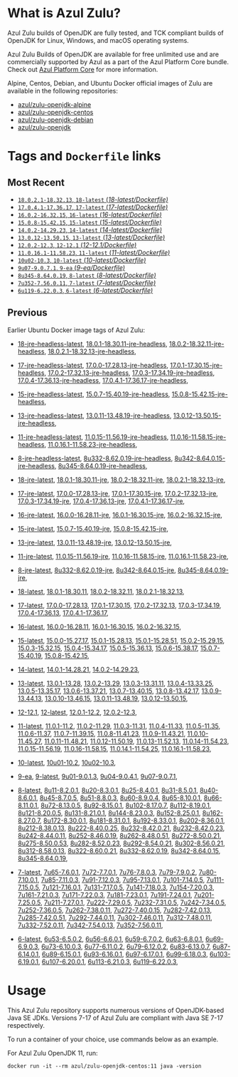 What is Azul Zulu? 
======================================

Azul Zulu builds of OpenJDK are fully tested, and TCK compliant builds of OpenJDK for Linux, Windows, and macOS operating systems.

Azul Zulu Builds of OpenJDK are available for free unlimited use and are commercially supported by Azul as a part of the Azul Platform Core bundle.
Check out [Azul Platform Core][3] for more information.

Alpine, Centos, Debian, and Ubuntu Docker official images of Zulu are available in the following repositories:

  * [azul/zulu-openjdk-alpine][4]
  * [azul/zulu-openjdk-centos][5]
  * [azul/zulu-openjdk-debian][6]
  * [azul/zulu-openjdk][7]

Tags and `Dockerfile` links
===========================

Most Recent
-----------
 
   * [`18.0.2.1-18.32.13`, `18-latest` (*18-latest/Dockerfile)*][10]
   * [`17.0.4.1-17.36.17`, `17-latest` (*17-latest/Dockerfile)*][22]
   * [`16.0.2-16.32.15`, `16-latest` (*16-latest/Dockerfile)*][43]
   * [`15.0.8-15.42.15`, `15-latest` (*15-latest/Dockerfile)*][51]
   * [`14.0.2-14.29.23`, `14-latest` (*14-latest/Dockerfile)*][68]
   * [`13.0.12-13.50.15`, `13-latest` (*13-latest/Dockerfile)*][71]
   * [`12.0.2-12.3`, `12-12.1` (*12-12.1/Dockerfile)*][90]
   * [`11.0.16.1-11.58.23`, `11-latest` (*11-latest/Dockerfile)*][94]
   * [`10u02-10.3`, `10-latest` (*10-latest/Dockerfile)*][121]
   * [`9u07-9.0.7.1`, `9-ea` (*9-ea/Dockerfile)*][124]
   * [`8u345-8.64.0.19`, `8-latest` (*8-latest/Dockerfile)*][129]
   * [`7u352-7.56.0.11`, `7-latest` (*7-latest/Dockerfile)*][178]
   * [`6u119-6.22.0.3`, `6-latest` (*6-latest/Dockerfile)*][213]

Previous
--------

Earlier Ubuntu Docker image tags of Azul Zulu:

  * [18-jre-headless-latest][18],
  [18.0.1-18.30.11-jre-headless][19],
  [18.0.2-18.32.11-jre-headless][20],
  [18.0.2.1-18.32.13-jre-headless][21],
  
  * [17-jre-headless-latest][36],
  [17.0.0-17.28.13-jre-headless][37],
  [17.0.1-17.30.15-jre-headless][38],
  [17.0.2-17.32.13-jre-headless][39],
  [17.0.3-17.34.19-jre-headless][40],
  [17.0.4-17.36.13-jre-headless][41],
  [17.0.4.1-17.36.17-jre-headless][42],
  
  * [15-jre-headless-latest][65],
  [15.0.7-15.40.19-jre-headless][66],
  [15.0.8-15.42.15-jre-headless][67],
  
  * [13-jre-headless-latest][87],
  [13.0.11-13.48.19-jre-headless][88],
  [13.0.12-13.50.15-jre-headless][89],
  
  * [11-jre-headless-latest][116],
  [11.0.15-11.56.19-jre-headless][118],
  [11.0.16-11.58.15-jre-headless][119],
  [11.0.16.1-11.58.23-jre-headless][120],
  
  * [8-jre-headless-latest][174],
  [8u332-8.62.0.19-jre-headless][175],
  [8u342-8.64.0.15-jre-headless][176],
  [8u345-8.64.0.19-jre-headless][177],
  
  * [18-jre-latest][11],
  [18.0.1-18.30.11-jre][15],
  [18.0.2-18.32.11-jre][16],
  [18.0.2.1-18.32.13-jre][17],
  
  * [17-jre-latest][23],
  [17.0.0-17.28.13-jre][30],
  [17.0.1-17.30.15-jre][31],
  [17.0.2-17.32.13-jre][32],
  [17.0.3-17.34.19-jre][33],
  [17.0.4-17.36.13-jre][34],
  [17.0.4.1-17.36.17-jre][35],
  
  * [16-jre-latest][44],
  [16.0.0-16.28.11-jre][48],
  [16.0.1-16.30.15-jre][49],
  [16.0.2-16.32.15-jre][50],
  
  * [15-jre-latest][52],
  [15.0.7-15.40.19-jre][63],
  [15.0.8-15.42.15-jre][64],
  
  * [13-jre-latest][74],
  [13.0.11-13.48.19-jre][85],
  [13.0.12-13.50.15-jre][86],
  
  * [11-jre-latest][101],
  [11.0.15-11.56.19-jre][114],
  [11.0.16-11.58.15-jre][115],
  [11.0.16.1-11.58.23-jre][117],
  
  * [8-jre-latest][130],
  [8u332-8.62.0.19-jre][171],
  [8u342-8.64.0.15-jre][172],
  [8u345-8.64.0.19-jre][173],
  
  * [18-latest][10],
  [18.0.1-18.30.11][12],
  [18.0.2-18.32.11][13],
  [18.0.2.1-18.32.13][14],
  
  * [17-latest][22],
  [17.0.0-17.28.13][24],
  [17.0.1-17.30.15][25],
  [17.0.2-17.32.13][26],
  [17.0.3-17.34.19][27],
  [17.0.4-17.36.13][28],
  [17.0.4.1-17.36.17][29],
  
  * [16-latest][43],
  [16.0.0-16.28.11][45],
  [16.0.1-16.30.15][46],
  [16.0.2-16.32.15][47],
  
  * [15-latest][51],
  [15.0.0-15.27.17][53],
  [15.0.1-15.28.13][54],
  [15.0.1-15.28.51][55],
  [15.0.2-15.29.15][56],
  [15.0.3-15.32.15][57],
  [15.0.4-15.34.17][58],
  [15.0.5-15.36.13][59],
  [15.0.6-15.38.17][60],
  [15.0.7-15.40.19][61],
  [15.0.8-15.42.15][62],
  
  * [14-latest][68],
  [14.0.1-14.28.21][69],
  [14.0.2-14.29.23][70],
  
  * [13-latest][71],
  [13.0.1-13.28][72],
  [13.0.2-13.29][73],
  [13.0.3-13.31.11][75],
  [13.0.4-13.33.25][76],
  [13.0.5-13.35.17][77],
  [13.0.6-13.37.21][78],
  [13.0.7-13.40.15][79],
  [13.0.8-13.42.17][80],
  [13.0.9-13.44.13][81],
  [13.0.10-13.46.15][82],
  [13.0.11-13.48.19][83],
  [13.0.12-13.50.15][84],
  
  * [12-12.1][90],
  [12-latest][91],
  [12.0.1-12.2][92],
  [12.0.2-12.3][93],
  
  * [11-latest][94],
  [11.0.1-11.2][95],
  [11.0.2-11.29][96],
  [11.0.3-11.31][97],
  [11.0.4-11.33][98],
  [11.0.5-11.35][99],
  [11.0.6-11.37][100],
  [11.0.7-11.39.15][102],
  [11.0.8-11.41.23][103],
  [11.0.9-11.43.21][104],
  [11.0.10-11.45.27][105],
  [11.0.11-11.48.21][106],
  [11.0.12-11.50.19][107],
  [11.0.13-11.52.13][108],
  [11.0.14-11.54.23][109],
  [11.0.15-11.56.19][110],
  [11.0.16-11.58.15][111],
  [11.0.14.1-11.54.25][112],
  [11.0.16.1-11.58.23][113],
  
  * [10-latest][121],
  [10u01-10.2][122],
  [10u02-10.3][123],
  
  * [9-ea][124],
  [9-latest][125],
  [9u01-9.0.1.3][126],
  [9u04-9.0.4.1][127],
  [9u07-9.0.7.1][128],
  
  * [8-latest][129],
  [8u11-8.2.0.1][131],
  [8u20-8.3.0.1][132],
  [8u25-8.4.0.1][133],
  [8u31-8.5.0.1][134],
  [8u40-8.6.0.1][135],
  [8u45-8.7.0.5][136],
  [8u51-8.8.0.3][137],
  [8u60-8.9.0.4][138],
  [8u65-8.10.0.1][139],
  [8u66-8.11.0.1][140],
  [8u72-8.13.0.5][141],
  [8u92-8.15.0.1][142],
  [8u102-8.17.0.7][143],
  [8u112-8.19.0.1][144],
  [8u121-8.20.0.5][145],
  [8u131-8.21.0.1][146],
  [8u144-8.23.0.3][147],
  [8u152-8.25.0.1][148],
  [8u162-8.27.0.7][149],
  [8u172-8.30.0.1][150],
  [8u181-8.31.0.1][151],
  [8u192-8.33.0.1][152],
  [8u202-8.36.0.1][153],
  [8u212-8.38.0.13][154],
  [8u222-8.40.0.25][155],
  [8u232-8.42.0.21][156],
  [8u232-8.42.0.23][157],
  [8u242-8.44.0.11][158],
  [8u252-8.46.0.19][159],
  [8u262-8.48.0.51][160],
  [8u272-8.50.0.21][161],
  [8u275-8.50.0.53][162],
  [8u282-8.52.0.23][163],
  [8u292-8.54.0.21][164],
  [8u302-8.56.0.21][165],
  [8u312-8.58.0.13][166],
  [8u322-8.60.0.21][167],
  [8u332-8.62.0.19][168],
  [8u342-8.64.0.15][169],
  [8u345-8.64.0.19][170],
  
  * [7-latest][178],
  [7u65-7.6.0.1][179],
  [7u72-7.7.0.1][180],
  [7u76-7.8.0.3][181],
  [7u79-7.9.0.2][182],
  [7u80-7.10.0.1][183],
  [7u85-7.11.0.3][184],
  [7u91-7.12.0.3][185],
  [7u95-7.13.0.1][186],
  [7u101-7.14.0.5][187],
  [7u111-7.15.0.5][188],
  [7u121-7.16.0.1][189],
  [7u131-7.17.0.5][190],
  [7u141-7.18.0.3][191],
  [7u154-7.20.0.3][192],
  [7u161-7.21.0.3][193],
  [7u171-7.22.0.3][194],
  [7u181-7.23.0.1][195],
  [7u191-7.24.0.1][196],
  [7u201-7.25.0.5][197],
  [7u211-7.27.0.1][198],
  [7u222-7.29.0.5][199],
  [7u232-7.31.0.5][200],
  [7u242-7.34.0.5][201],
  [7u252-7.36.0.5][202],
  [7u262-7.38.0.11][203],
  [7u272-7.40.0.15][204],
  [7u282-7.42.0.13][205],
  [7u285-7.42.0.51][206],
  [7u292-7.44.0.11][207],
  [7u302-7.46.0.11][208],
  [7u312-7.48.0.11][209],
  [7u332-7.52.0.11][210],
  [7u342-7.54.0.13][211],
  [7u352-7.56.0.11][212],
  
  * [6-latest][213],
  [6u53-6.5.0.2][214],
  [6u56-6.6.0.1][215],
  [6u59-6.7.0.2][216],
  [6u63-6.8.0.1][217],
  [6u69-6.9.0.3][218],
  [6u73-6.10.0.3][219],
  [6u77-6.11.0.2][220],
  [6u79-6.12.0.2][221],
  [6u83-6.13.0.7][222],
  [6u87-6.14.0.1][223],
  [6u89-6.15.0.1][224],
  [6u93-6.16.0.1][225],
  [6u97-6.17.0.1][226],
  [6u99-6.18.0.3][227],
  [6u103-6.19.0.1][228],
  [6u107-6.20.0.1][229],
  [6u113-6.21.0.3][230],
  [6u119-6.22.0.3][231],
  

Usage
=====

This Azul Zulu repository supports numerous versions of OpenJDK-based Java SE JDKs. Versions 7-17 of Azul Zulu are compliant with Java SE 7-17 respectively.

To run a container of your choice, use commands below as an example.

For Azul Zulu OpenJDK 11, run:

    docker run -it --rm azul/zulu-openjdk-centos:11 java -version

  [1]: https://www.azul.com/files/ZuluDocker60.gif
  [2]: https://www.azul.com/
  [3]: https://www.azul.com/products/core/
  [4]: https://hub.docker.com/r/azul/zulu-openjdk-alpine
  [5]: https://hub.docker.com/r/azul/zulu-openjdk-centos
  [6]: https://hub.docker.com/r/azul/zulu-openjdk-debian
  [7]: https://hub.docker.com/r/azul/zulu-openjdk


  [18]: https://github.com/zulu-openjdk/zulu-openjdk/blob/master/centos/18-jre-headless-latest/Dockerfile
  [19]: https://github.com/zulu-openjdk/zulu-openjdk/blob/master/centos/18.0.1-18.30.11-jre-headless/Dockerfile
  [20]: https://github.com/zulu-openjdk/zulu-openjdk/blob/master/centos/18.0.2-18.32.11-jre-headless/Dockerfile
  [21]: https://github.com/zulu-openjdk/zulu-openjdk/blob/master/centos/18.0.2.1-18.32.13-jre-headless/Dockerfile
  
  [36]: https://github.com/zulu-openjdk/zulu-openjdk/blob/master/centos/17-jre-headless-latest/Dockerfile
  [37]: https://github.com/zulu-openjdk/zulu-openjdk/blob/master/centos/17.0.0-17.28.13-jre-headless/Dockerfile
  [38]: https://github.com/zulu-openjdk/zulu-openjdk/blob/master/centos/17.0.1-17.30.15-jre-headless/Dockerfile
  [39]: https://github.com/zulu-openjdk/zulu-openjdk/blob/master/centos/17.0.2-17.32.13-jre-headless/Dockerfile
  [40]: https://github.com/zulu-openjdk/zulu-openjdk/blob/master/centos/17.0.3-17.34.19-jre-headless/Dockerfile
  [41]: https://github.com/zulu-openjdk/zulu-openjdk/blob/master/centos/17.0.4-17.36.13-jre-headless/Dockerfile
  [42]: https://github.com/zulu-openjdk/zulu-openjdk/blob/master/centos/17.0.4.1-17.36.17-jre-headless/Dockerfile
  
  [65]: https://github.com/zulu-openjdk/zulu-openjdk/blob/master/centos/15-jre-headless-latest/Dockerfile
  [66]: https://github.com/zulu-openjdk/zulu-openjdk/blob/master/centos/15.0.7-15.40.19-jre-headless/Dockerfile
  [67]: https://github.com/zulu-openjdk/zulu-openjdk/blob/master/centos/15.0.8-15.42.15-jre-headless/Dockerfile
  
  [87]: https://github.com/zulu-openjdk/zulu-openjdk/blob/master/centos/13-jre-headless-latest/Dockerfile
  [88]: https://github.com/zulu-openjdk/zulu-openjdk/blob/master/centos/13.0.11-13.48.19-jre-headless/Dockerfile
  [89]: https://github.com/zulu-openjdk/zulu-openjdk/blob/master/centos/13.0.12-13.50.15-jre-headless/Dockerfile
  
  [116]: https://github.com/zulu-openjdk/zulu-openjdk/blob/master/centos/11-jre-headless-latest/Dockerfile
  [118]: https://github.com/zulu-openjdk/zulu-openjdk/blob/master/centos/11.0.15-11.56.19-jre-headless/Dockerfile
  [119]: https://github.com/zulu-openjdk/zulu-openjdk/blob/master/centos/11.0.16-11.58.15-jre-headless/Dockerfile
  [120]: https://github.com/zulu-openjdk/zulu-openjdk/blob/master/centos/11.0.16.1-11.58.23-jre-headless/Dockerfile
  
  [174]: https://github.com/zulu-openjdk/zulu-openjdk/blob/master/centos/8-jre-headless-latest/Dockerfile
  [175]: https://github.com/zulu-openjdk/zulu-openjdk/blob/master/centos/8u332-8.62.0.19-jre-headless/Dockerfile
  [176]: https://github.com/zulu-openjdk/zulu-openjdk/blob/master/centos/8u342-8.64.0.15-jre-headless/Dockerfile
  [177]: https://github.com/zulu-openjdk/zulu-openjdk/blob/master/centos/8u345-8.64.0.19-jre-headless/Dockerfile
  
  [11]: https://github.com/zulu-openjdk/zulu-openjdk/blob/master/centos/18-jre-latest/Dockerfile
  [15]: https://github.com/zulu-openjdk/zulu-openjdk/blob/master/centos/18.0.1-18.30.11-jre/Dockerfile
  [16]: https://github.com/zulu-openjdk/zulu-openjdk/blob/master/centos/18.0.2-18.32.11-jre/Dockerfile
  [17]: https://github.com/zulu-openjdk/zulu-openjdk/blob/master/centos/18.0.2.1-18.32.13-jre/Dockerfile
  
  [23]: https://github.com/zulu-openjdk/zulu-openjdk/blob/master/centos/17-jre-latest/Dockerfile
  [30]: https://github.com/zulu-openjdk/zulu-openjdk/blob/master/centos/17.0.0-17.28.13-jre/Dockerfile
  [31]: https://github.com/zulu-openjdk/zulu-openjdk/blob/master/centos/17.0.1-17.30.15-jre/Dockerfile
  [32]: https://github.com/zulu-openjdk/zulu-openjdk/blob/master/centos/17.0.2-17.32.13-jre/Dockerfile
  [33]: https://github.com/zulu-openjdk/zulu-openjdk/blob/master/centos/17.0.3-17.34.19-jre/Dockerfile
  [34]: https://github.com/zulu-openjdk/zulu-openjdk/blob/master/centos/17.0.4-17.36.13-jre/Dockerfile
  [35]: https://github.com/zulu-openjdk/zulu-openjdk/blob/master/centos/17.0.4.1-17.36.17-jre/Dockerfile
  
  [44]: https://github.com/zulu-openjdk/zulu-openjdk/blob/master/centos/16-jre-latest/Dockerfile
  [48]: https://github.com/zulu-openjdk/zulu-openjdk/blob/master/centos/16.0.0-16.28.11-jre/Dockerfile
  [49]: https://github.com/zulu-openjdk/zulu-openjdk/blob/master/centos/16.0.1-16.30.15-jre/Dockerfile
  [50]: https://github.com/zulu-openjdk/zulu-openjdk/blob/master/centos/16.0.2-16.32.15-jre/Dockerfile
  
  [52]: https://github.com/zulu-openjdk/zulu-openjdk/blob/master/centos/15-jre-latest/Dockerfile
  [63]: https://github.com/zulu-openjdk/zulu-openjdk/blob/master/centos/15.0.7-15.40.19-jre/Dockerfile
  [64]: https://github.com/zulu-openjdk/zulu-openjdk/blob/master/centos/15.0.8-15.42.15-jre/Dockerfile
  
  [74]: https://github.com/zulu-openjdk/zulu-openjdk/blob/master/centos/13-jre-latest/Dockerfile
  [85]: https://github.com/zulu-openjdk/zulu-openjdk/blob/master/centos/13.0.11-13.48.19-jre/Dockerfile
  [86]: https://github.com/zulu-openjdk/zulu-openjdk/blob/master/centos/13.0.12-13.50.15-jre/Dockerfile
  
  [101]: https://github.com/zulu-openjdk/zulu-openjdk/blob/master/centos/11-jre-latest/Dockerfile
  [114]: https://github.com/zulu-openjdk/zulu-openjdk/blob/master/centos/11.0.15-11.56.19-jre/Dockerfile
  [115]: https://github.com/zulu-openjdk/zulu-openjdk/blob/master/centos/11.0.16-11.58.15-jre/Dockerfile
  [117]: https://github.com/zulu-openjdk/zulu-openjdk/blob/master/centos/11.0.16.1-11.58.23-jre/Dockerfile
  
  [130]: https://github.com/zulu-openjdk/zulu-openjdk/blob/master/centos/8-jre-latest/Dockerfile
  [171]: https://github.com/zulu-openjdk/zulu-openjdk/blob/master/centos/8u332-8.62.0.19-jre/Dockerfile
  [172]: https://github.com/zulu-openjdk/zulu-openjdk/blob/master/centos/8u342-8.64.0.15-jre/Dockerfile
  [173]: https://github.com/zulu-openjdk/zulu-openjdk/blob/master/centos/8u345-8.64.0.19-jre/Dockerfile
  
  [10]: https://github.com/zulu-openjdk/zulu-openjdk/blob/master/centos/18-latest/Dockerfile
  [12]: https://github.com/zulu-openjdk/zulu-openjdk/blob/master/centos/18.0.1-18.30.11/Dockerfile
  [13]: https://github.com/zulu-openjdk/zulu-openjdk/blob/master/centos/18.0.2-18.32.11/Dockerfile
  [14]: https://github.com/zulu-openjdk/zulu-openjdk/blob/master/centos/18.0.2.1-18.32.13/Dockerfile
  
  [22]: https://github.com/zulu-openjdk/zulu-openjdk/blob/master/centos/17-latest/Dockerfile
  [24]: https://github.com/zulu-openjdk/zulu-openjdk/blob/master/centos/17.0.0-17.28.13/Dockerfile
  [25]: https://github.com/zulu-openjdk/zulu-openjdk/blob/master/centos/17.0.1-17.30.15/Dockerfile
  [26]: https://github.com/zulu-openjdk/zulu-openjdk/blob/master/centos/17.0.2-17.32.13/Dockerfile
  [27]: https://github.com/zulu-openjdk/zulu-openjdk/blob/master/centos/17.0.3-17.34.19/Dockerfile
  [28]: https://github.com/zulu-openjdk/zulu-openjdk/blob/master/centos/17.0.4-17.36.13/Dockerfile
  [29]: https://github.com/zulu-openjdk/zulu-openjdk/blob/master/centos/17.0.4.1-17.36.17/Dockerfile
  
  [43]: https://github.com/zulu-openjdk/zulu-openjdk/blob/master/centos/16-latest/Dockerfile
  [45]: https://github.com/zulu-openjdk/zulu-openjdk/blob/master/centos/16.0.0-16.28.11/Dockerfile
  [46]: https://github.com/zulu-openjdk/zulu-openjdk/blob/master/centos/16.0.1-16.30.15/Dockerfile
  [47]: https://github.com/zulu-openjdk/zulu-openjdk/blob/master/centos/16.0.2-16.32.15/Dockerfile
  
  [51]: https://github.com/zulu-openjdk/zulu-openjdk/blob/master/centos/15-latest/Dockerfile
  [53]: https://github.com/zulu-openjdk/zulu-openjdk/blob/master/centos/15.0.0-15.27.17/Dockerfile
  [54]: https://github.com/zulu-openjdk/zulu-openjdk/blob/master/centos/15.0.1-15.28.13/Dockerfile
  [55]: https://github.com/zulu-openjdk/zulu-openjdk/blob/master/centos/15.0.1-15.28.51/Dockerfile
  [56]: https://github.com/zulu-openjdk/zulu-openjdk/blob/master/centos/15.0.2-15.29.15/Dockerfile
  [57]: https://github.com/zulu-openjdk/zulu-openjdk/blob/master/centos/15.0.3-15.32.15/Dockerfile
  [58]: https://github.com/zulu-openjdk/zulu-openjdk/blob/master/centos/15.0.4-15.34.17/Dockerfile
  [59]: https://github.com/zulu-openjdk/zulu-openjdk/blob/master/centos/15.0.5-15.36.13/Dockerfile
  [60]: https://github.com/zulu-openjdk/zulu-openjdk/blob/master/centos/15.0.6-15.38.17/Dockerfile
  [61]: https://github.com/zulu-openjdk/zulu-openjdk/blob/master/centos/15.0.7-15.40.19/Dockerfile
  [62]: https://github.com/zulu-openjdk/zulu-openjdk/blob/master/centos/15.0.8-15.42.15/Dockerfile
  
  [68]: https://github.com/zulu-openjdk/zulu-openjdk/blob/master/centos/14-latest/Dockerfile
  [69]: https://github.com/zulu-openjdk/zulu-openjdk/blob/master/centos/14.0.1-14.28.21/Dockerfile
  [70]: https://github.com/zulu-openjdk/zulu-openjdk/blob/master/centos/14.0.2-14.29.23/Dockerfile
  
  [71]: https://github.com/zulu-openjdk/zulu-openjdk/blob/master/centos/13-latest/Dockerfile
  [72]: https://github.com/zulu-openjdk/zulu-openjdk/blob/master/centos/13.0.1-13.28/Dockerfile
  [73]: https://github.com/zulu-openjdk/zulu-openjdk/blob/master/centos/13.0.2-13.29/Dockerfile
  [75]: https://github.com/zulu-openjdk/zulu-openjdk/blob/master/centos/13.0.3-13.31.11/Dockerfile
  [76]: https://github.com/zulu-openjdk/zulu-openjdk/blob/master/centos/13.0.4-13.33.25/Dockerfile
  [77]: https://github.com/zulu-openjdk/zulu-openjdk/blob/master/centos/13.0.5-13.35.17/Dockerfile
  [78]: https://github.com/zulu-openjdk/zulu-openjdk/blob/master/centos/13.0.6-13.37.21/Dockerfile
  [79]: https://github.com/zulu-openjdk/zulu-openjdk/blob/master/centos/13.0.7-13.40.15/Dockerfile
  [80]: https://github.com/zulu-openjdk/zulu-openjdk/blob/master/centos/13.0.8-13.42.17/Dockerfile
  [81]: https://github.com/zulu-openjdk/zulu-openjdk/blob/master/centos/13.0.9-13.44.13/Dockerfile
  [82]: https://github.com/zulu-openjdk/zulu-openjdk/blob/master/centos/13.0.10-13.46.15/Dockerfile
  [83]: https://github.com/zulu-openjdk/zulu-openjdk/blob/master/centos/13.0.11-13.48.19/Dockerfile
  [84]: https://github.com/zulu-openjdk/zulu-openjdk/blob/master/centos/13.0.12-13.50.15/Dockerfile
  
  [90]: https://github.com/zulu-openjdk/zulu-openjdk/blob/master/centos/12-12.1/Dockerfile
  [91]: https://github.com/zulu-openjdk/zulu-openjdk/blob/master/centos/12-latest/Dockerfile
  [92]: https://github.com/zulu-openjdk/zulu-openjdk/blob/master/centos/12.0.1-12.2/Dockerfile
  [93]: https://github.com/zulu-openjdk/zulu-openjdk/blob/master/centos/12.0.2-12.3/Dockerfile
  
  [94]: https://github.com/zulu-openjdk/zulu-openjdk/blob/master/centos/11-latest/Dockerfile
  [95]: https://github.com/zulu-openjdk/zulu-openjdk/blob/master/centos/11.0.1-11.2/Dockerfile
  [96]: https://github.com/zulu-openjdk/zulu-openjdk/blob/master/centos/11.0.2-11.29/Dockerfile
  [97]: https://github.com/zulu-openjdk/zulu-openjdk/blob/master/centos/11.0.3-11.31/Dockerfile
  [98]: https://github.com/zulu-openjdk/zulu-openjdk/blob/master/centos/11.0.4-11.33/Dockerfile
  [99]: https://github.com/zulu-openjdk/zulu-openjdk/blob/master/centos/11.0.5-11.35/Dockerfile
  [100]: https://github.com/zulu-openjdk/zulu-openjdk/blob/master/centos/11.0.6-11.37/Dockerfile
  [102]: https://github.com/zulu-openjdk/zulu-openjdk/blob/master/centos/11.0.7-11.39.15/Dockerfile
  [103]: https://github.com/zulu-openjdk/zulu-openjdk/blob/master/centos/11.0.8-11.41.23/Dockerfile
  [104]: https://github.com/zulu-openjdk/zulu-openjdk/blob/master/centos/11.0.9-11.43.21/Dockerfile
  [105]: https://github.com/zulu-openjdk/zulu-openjdk/blob/master/centos/11.0.10-11.45.27/Dockerfile
  [106]: https://github.com/zulu-openjdk/zulu-openjdk/blob/master/centos/11.0.11-11.48.21/Dockerfile
  [107]: https://github.com/zulu-openjdk/zulu-openjdk/blob/master/centos/11.0.12-11.50.19/Dockerfile
  [108]: https://github.com/zulu-openjdk/zulu-openjdk/blob/master/centos/11.0.13-11.52.13/Dockerfile
  [109]: https://github.com/zulu-openjdk/zulu-openjdk/blob/master/centos/11.0.14-11.54.23/Dockerfile
  [110]: https://github.com/zulu-openjdk/zulu-openjdk/blob/master/centos/11.0.15-11.56.19/Dockerfile
  [111]: https://github.com/zulu-openjdk/zulu-openjdk/blob/master/centos/11.0.16-11.58.15/Dockerfile
  [112]: https://github.com/zulu-openjdk/zulu-openjdk/blob/master/centos/11.0.14.1-11.54.25/Dockerfile
  [113]: https://github.com/zulu-openjdk/zulu-openjdk/blob/master/centos/11.0.16.1-11.58.23/Dockerfile
  
  [121]: https://github.com/zulu-openjdk/zulu-openjdk/blob/master/centos/10-latest/Dockerfile
  [122]: https://github.com/zulu-openjdk/zulu-openjdk/blob/master/centos/10u01-10.2/Dockerfile
  [123]: https://github.com/zulu-openjdk/zulu-openjdk/blob/master/centos/10u02-10.3/Dockerfile
  
  [124]: https://github.com/zulu-openjdk/zulu-openjdk/blob/master/centos/9-ea/Dockerfile
  [125]: https://github.com/zulu-openjdk/zulu-openjdk/blob/master/centos/9-latest/Dockerfile
  [126]: https://github.com/zulu-openjdk/zulu-openjdk/blob/master/centos/9u01-9.0.1.3/Dockerfile
  [127]: https://github.com/zulu-openjdk/zulu-openjdk/blob/master/centos/9u04-9.0.4.1/Dockerfile
  [128]: https://github.com/zulu-openjdk/zulu-openjdk/blob/master/centos/9u07-9.0.7.1/Dockerfile
  
  [129]: https://github.com/zulu-openjdk/zulu-openjdk/blob/master/centos/8-latest/Dockerfile
  [131]: https://github.com/zulu-openjdk/zulu-openjdk/blob/master/centos/8u11-8.2.0.1/Dockerfile
  [132]: https://github.com/zulu-openjdk/zulu-openjdk/blob/master/centos/8u20-8.3.0.1/Dockerfile
  [133]: https://github.com/zulu-openjdk/zulu-openjdk/blob/master/centos/8u25-8.4.0.1/Dockerfile
  [134]: https://github.com/zulu-openjdk/zulu-openjdk/blob/master/centos/8u31-8.5.0.1/Dockerfile
  [135]: https://github.com/zulu-openjdk/zulu-openjdk/blob/master/centos/8u40-8.6.0.1/Dockerfile
  [136]: https://github.com/zulu-openjdk/zulu-openjdk/blob/master/centos/8u45-8.7.0.5/Dockerfile
  [137]: https://github.com/zulu-openjdk/zulu-openjdk/blob/master/centos/8u51-8.8.0.3/Dockerfile
  [138]: https://github.com/zulu-openjdk/zulu-openjdk/blob/master/centos/8u60-8.9.0.4/Dockerfile
  [139]: https://github.com/zulu-openjdk/zulu-openjdk/blob/master/centos/8u65-8.10.0.1/Dockerfile
  [140]: https://github.com/zulu-openjdk/zulu-openjdk/blob/master/centos/8u66-8.11.0.1/Dockerfile
  [141]: https://github.com/zulu-openjdk/zulu-openjdk/blob/master/centos/8u72-8.13.0.5/Dockerfile
  [142]: https://github.com/zulu-openjdk/zulu-openjdk/blob/master/centos/8u92-8.15.0.1/Dockerfile
  [143]: https://github.com/zulu-openjdk/zulu-openjdk/blob/master/centos/8u102-8.17.0.7/Dockerfile
  [144]: https://github.com/zulu-openjdk/zulu-openjdk/blob/master/centos/8u112-8.19.0.1/Dockerfile
  [145]: https://github.com/zulu-openjdk/zulu-openjdk/blob/master/centos/8u121-8.20.0.5/Dockerfile
  [146]: https://github.com/zulu-openjdk/zulu-openjdk/blob/master/centos/8u131-8.21.0.1/Dockerfile
  [147]: https://github.com/zulu-openjdk/zulu-openjdk/blob/master/centos/8u144-8.23.0.3/Dockerfile
  [148]: https://github.com/zulu-openjdk/zulu-openjdk/blob/master/centos/8u152-8.25.0.1/Dockerfile
  [149]: https://github.com/zulu-openjdk/zulu-openjdk/blob/master/centos/8u162-8.27.0.7/Dockerfile
  [150]: https://github.com/zulu-openjdk/zulu-openjdk/blob/master/centos/8u172-8.30.0.1/Dockerfile
  [151]: https://github.com/zulu-openjdk/zulu-openjdk/blob/master/centos/8u181-8.31.0.1/Dockerfile
  [152]: https://github.com/zulu-openjdk/zulu-openjdk/blob/master/centos/8u192-8.33.0.1/Dockerfile
  [153]: https://github.com/zulu-openjdk/zulu-openjdk/blob/master/centos/8u202-8.36.0.1/Dockerfile
  [154]: https://github.com/zulu-openjdk/zulu-openjdk/blob/master/centos/8u212-8.38.0.13/Dockerfile
  [155]: https://github.com/zulu-openjdk/zulu-openjdk/blob/master/centos/8u222-8.40.0.25/Dockerfile
  [156]: https://github.com/zulu-openjdk/zulu-openjdk/blob/master/centos/8u232-8.42.0.21/Dockerfile
  [157]: https://github.com/zulu-openjdk/zulu-openjdk/blob/master/centos/8u232-8.42.0.23/Dockerfile
  [158]: https://github.com/zulu-openjdk/zulu-openjdk/blob/master/centos/8u242-8.44.0.11/Dockerfile
  [159]: https://github.com/zulu-openjdk/zulu-openjdk/blob/master/centos/8u252-8.46.0.19/Dockerfile
  [160]: https://github.com/zulu-openjdk/zulu-openjdk/blob/master/centos/8u262-8.48.0.51/Dockerfile
  [161]: https://github.com/zulu-openjdk/zulu-openjdk/blob/master/centos/8u272-8.50.0.21/Dockerfile
  [162]: https://github.com/zulu-openjdk/zulu-openjdk/blob/master/centos/8u275-8.50.0.53/Dockerfile
  [163]: https://github.com/zulu-openjdk/zulu-openjdk/blob/master/centos/8u282-8.52.0.23/Dockerfile
  [164]: https://github.com/zulu-openjdk/zulu-openjdk/blob/master/centos/8u292-8.54.0.21/Dockerfile
  [165]: https://github.com/zulu-openjdk/zulu-openjdk/blob/master/centos/8u302-8.56.0.21/Dockerfile
  [166]: https://github.com/zulu-openjdk/zulu-openjdk/blob/master/centos/8u312-8.58.0.13/Dockerfile
  [167]: https://github.com/zulu-openjdk/zulu-openjdk/blob/master/centos/8u322-8.60.0.21/Dockerfile
  [168]: https://github.com/zulu-openjdk/zulu-openjdk/blob/master/centos/8u332-8.62.0.19/Dockerfile
  [169]: https://github.com/zulu-openjdk/zulu-openjdk/blob/master/centos/8u342-8.64.0.15/Dockerfile
  [170]: https://github.com/zulu-openjdk/zulu-openjdk/blob/master/centos/8u345-8.64.0.19/Dockerfile
  
  [178]: https://github.com/zulu-openjdk/zulu-openjdk/blob/master/centos/7-latest/Dockerfile
  [179]: https://github.com/zulu-openjdk/zulu-openjdk/blob/master/centos/7u65-7.6.0.1/Dockerfile
  [180]: https://github.com/zulu-openjdk/zulu-openjdk/blob/master/centos/7u72-7.7.0.1/Dockerfile
  [181]: https://github.com/zulu-openjdk/zulu-openjdk/blob/master/centos/7u76-7.8.0.3/Dockerfile
  [182]: https://github.com/zulu-openjdk/zulu-openjdk/blob/master/centos/7u79-7.9.0.2/Dockerfile
  [183]: https://github.com/zulu-openjdk/zulu-openjdk/blob/master/centos/7u80-7.10.0.1/Dockerfile
  [184]: https://github.com/zulu-openjdk/zulu-openjdk/blob/master/centos/7u85-7.11.0.3/Dockerfile
  [185]: https://github.com/zulu-openjdk/zulu-openjdk/blob/master/centos/7u91-7.12.0.3/Dockerfile
  [186]: https://github.com/zulu-openjdk/zulu-openjdk/blob/master/centos/7u95-7.13.0.1/Dockerfile
  [187]: https://github.com/zulu-openjdk/zulu-openjdk/blob/master/centos/7u101-7.14.0.5/Dockerfile
  [188]: https://github.com/zulu-openjdk/zulu-openjdk/blob/master/centos/7u111-7.15.0.5/Dockerfile
  [189]: https://github.com/zulu-openjdk/zulu-openjdk/blob/master/centos/7u121-7.16.0.1/Dockerfile
  [190]: https://github.com/zulu-openjdk/zulu-openjdk/blob/master/centos/7u131-7.17.0.5/Dockerfile
  [191]: https://github.com/zulu-openjdk/zulu-openjdk/blob/master/centos/7u141-7.18.0.3/Dockerfile
  [192]: https://github.com/zulu-openjdk/zulu-openjdk/blob/master/centos/7u154-7.20.0.3/Dockerfile
  [193]: https://github.com/zulu-openjdk/zulu-openjdk/blob/master/centos/7u161-7.21.0.3/Dockerfile
  [194]: https://github.com/zulu-openjdk/zulu-openjdk/blob/master/centos/7u171-7.22.0.3/Dockerfile
  [195]: https://github.com/zulu-openjdk/zulu-openjdk/blob/master/centos/7u181-7.23.0.1/Dockerfile
  [196]: https://github.com/zulu-openjdk/zulu-openjdk/blob/master/centos/7u191-7.24.0.1/Dockerfile
  [197]: https://github.com/zulu-openjdk/zulu-openjdk/blob/master/centos/7u201-7.25.0.5/Dockerfile
  [198]: https://github.com/zulu-openjdk/zulu-openjdk/blob/master/centos/7u211-7.27.0.1/Dockerfile
  [199]: https://github.com/zulu-openjdk/zulu-openjdk/blob/master/centos/7u222-7.29.0.5/Dockerfile
  [200]: https://github.com/zulu-openjdk/zulu-openjdk/blob/master/centos/7u232-7.31.0.5/Dockerfile
  [201]: https://github.com/zulu-openjdk/zulu-openjdk/blob/master/centos/7u242-7.34.0.5/Dockerfile
  [202]: https://github.com/zulu-openjdk/zulu-openjdk/blob/master/centos/7u252-7.36.0.5/Dockerfile
  [203]: https://github.com/zulu-openjdk/zulu-openjdk/blob/master/centos/7u262-7.38.0.11/Dockerfile
  [204]: https://github.com/zulu-openjdk/zulu-openjdk/blob/master/centos/7u272-7.40.0.15/Dockerfile
  [205]: https://github.com/zulu-openjdk/zulu-openjdk/blob/master/centos/7u282-7.42.0.13/Dockerfile
  [206]: https://github.com/zulu-openjdk/zulu-openjdk/blob/master/centos/7u285-7.42.0.51/Dockerfile
  [207]: https://github.com/zulu-openjdk/zulu-openjdk/blob/master/centos/7u292-7.44.0.11/Dockerfile
  [208]: https://github.com/zulu-openjdk/zulu-openjdk/blob/master/centos/7u302-7.46.0.11/Dockerfile
  [209]: https://github.com/zulu-openjdk/zulu-openjdk/blob/master/centos/7u312-7.48.0.11/Dockerfile
  [210]: https://github.com/zulu-openjdk/zulu-openjdk/blob/master/centos/7u332-7.52.0.11/Dockerfile
  [211]: https://github.com/zulu-openjdk/zulu-openjdk/blob/master/centos/7u342-7.54.0.13/Dockerfile
  [212]: https://github.com/zulu-openjdk/zulu-openjdk/blob/master/centos/7u352-7.56.0.11/Dockerfile
  
  [213]: https://github.com/zulu-openjdk/zulu-openjdk/blob/master/centos/6-latest/Dockerfile
  [214]: https://github.com/zulu-openjdk/zulu-openjdk/blob/master/centos/6u53-6.5.0.2/Dockerfile
  [215]: https://github.com/zulu-openjdk/zulu-openjdk/blob/master/centos/6u56-6.6.0.1/Dockerfile
  [216]: https://github.com/zulu-openjdk/zulu-openjdk/blob/master/centos/6u59-6.7.0.2/Dockerfile
  [217]: https://github.com/zulu-openjdk/zulu-openjdk/blob/master/centos/6u63-6.8.0.1/Dockerfile
  [218]: https://github.com/zulu-openjdk/zulu-openjdk/blob/master/centos/6u69-6.9.0.3/Dockerfile
  [219]: https://github.com/zulu-openjdk/zulu-openjdk/blob/master/centos/6u73-6.10.0.3/Dockerfile
  [220]: https://github.com/zulu-openjdk/zulu-openjdk/blob/master/centos/6u77-6.11.0.2/Dockerfile
  [221]: https://github.com/zulu-openjdk/zulu-openjdk/blob/master/centos/6u79-6.12.0.2/Dockerfile
  [222]: https://github.com/zulu-openjdk/zulu-openjdk/blob/master/centos/6u83-6.13.0.7/Dockerfile
  [223]: https://github.com/zulu-openjdk/zulu-openjdk/blob/master/centos/6u87-6.14.0.1/Dockerfile
  [224]: https://github.com/zulu-openjdk/zulu-openjdk/blob/master/centos/6u89-6.15.0.1/Dockerfile
  [225]: https://github.com/zulu-openjdk/zulu-openjdk/blob/master/centos/6u93-6.16.0.1/Dockerfile
  [226]: https://github.com/zulu-openjdk/zulu-openjdk/blob/master/centos/6u97-6.17.0.1/Dockerfile
  [227]: https://github.com/zulu-openjdk/zulu-openjdk/blob/master/centos/6u99-6.18.0.3/Dockerfile
  [228]: https://github.com/zulu-openjdk/zulu-openjdk/blob/master/centos/6u103-6.19.0.1/Dockerfile
  [229]: https://github.com/zulu-openjdk/zulu-openjdk/blob/master/centos/6u107-6.20.0.1/Dockerfile
  [230]: https://github.com/zulu-openjdk/zulu-openjdk/blob/master/centos/6u113-6.21.0.3/Dockerfile
  [231]: https://github.com/zulu-openjdk/zulu-openjdk/blob/master/centos/6u119-6.22.0.3/Dockerfile
  